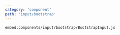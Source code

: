 ```yaml
---
category: 'component'
path: 'input/bootstrap'
---
```


`embed:components/input/bootstrap/BootstrapInput.js`
